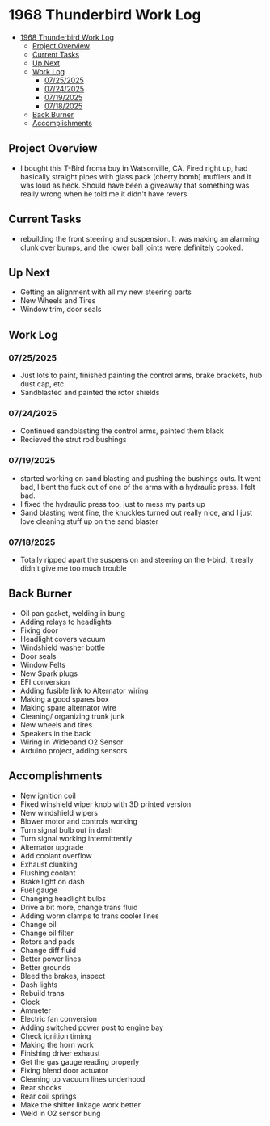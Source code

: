 # 1968 Thunderbird Work Log


- [1968 Thunderbird Work Log](#1968-thunderbird-work-log)
  - [Project Overview](#project-overview)
  - [Current Tasks](#current-tasks)
  - [Up Next](#up-next)
  - [Work Log](#work-log)
    - [07/25/2025](#07252025)
    - [07/24/2025](#07242025)
    - [07/19/2025](#07192025)
    - [07/18/2025](#07182025)
  - [Back Burner](#back-burner)
  - [Accomplishments](#accomplishments)


## Project Overview
- I bought this T-Bird froma buy in Watsonville, CA. Fired right up, had basically straight pipes with glass pack (cherry bomb) mufflers and it was loud as heck. Should have been a giveaway that something was really wrong when he told me it didn't have revers

## Current Tasks
- rebuilding the front steering and suspension. It was making an alarming clunk over bumps, and the lower ball joints were definitely cooked. 

## Up Next
- Getting an alignment with all my new steering parts
- New Wheels and Tires
- Window trim, door seals


## Work Log

### 07/25/2025
- Just lots to paint, finished painting the control arms, brake brackets, hub dust cap, etc.
- Sandblasted and painted the rotor shields

### 07/24/2025
- Continued sandblasting the control arms, painted them black
- Recieved the strut rod bushings

### 07/19/2025
- started working on sand blasting and pushing the bushings outs. It went bad, I bent the fuck out of one of the arms with a hydraulic press. I felt bad. 
- I fixed the hydraulic press too, just to mess my parts up
- Sand blasting went fine, the knuckles turned out really nice, and I just love cleaning stuff up on the sand blaster


### 07/18/2025
- Totally ripped apart the suspension and steering on the t-bird, it really didn't give me too much trouble




## Back Burner
- Oil pan gasket, welding in bung
- Adding relays to headlights
- Fixing door
- Headlight covers vacuum
- Windshield washer bottle
- Door seals
- Window Felts
- New Spark plugs
- EFI conversion
- Adding fusible link to Alternator wiring
- Making a good spares box
- Making spare alternator wire
- Cleaning/ organizing trunk junk
- New wheels and tires
- Speakers in the back
- Wiring in Wideband O2 Sensor
- Arduino project, adding sensors

## Accomplishments
- New ignition coil
- Fixed winshield wiper knob with 3D printed version
- New windshield wipers
- Blower motor and controls working
- Turn signal bulb out in dash
- Turn signal working intermittently
- Alternator upgrade
- Add coolant overflow
- Exhaust clunking
- Flushing coolant
- Brake light on dash
- Fuel gauge
- Changing headlight bulbs
- Drive a bit more, change trans fluid
- Adding worm clamps to trans cooler lines
- Change oil
- Change oil filter
- Rotors and pads
- Change diff fluid
- Better power lines
- Better grounds
- Bleed the brakes, inspect
- Dash lights
- Rebuild trans
- Clock
- Ammeter
- Electric fan conversion
- Adding switched power post to engine bay
- Check ignition timing
- Making the horn work
- Finishing driver exhaust
- Get the gas gauge reading properly
- Fixing blend door actuator
- Cleaning up vacuum lines underhood
- Rear shocks
- Rear coil springs
- Make the shifter linkage work better
- Weld in O2 sensor bung
